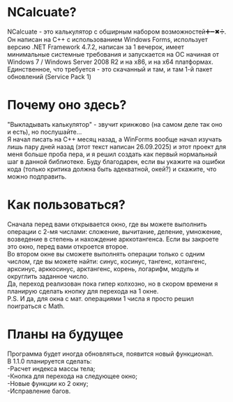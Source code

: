 # NCalcuate?
NCalcuate - это калькулятор с обширным набором возможностей➕➖✖➗.
<br>Он написан на C++ с использованием Windows Forms, использует версию .NET Framework 4.7.2, написан за 1 вечерок, имеет минимальные системные требования и запускается на ОС начиная от Windows 7 / Windows Server 2008 R2 и на x86, и на x64 платформах. Единственное, что требуется - это скачанный и там, и там 1-й пакет обновлений (Service Pack 1)

# Почему оно здесь?
"Выкладывать калькулятор" - звучит кринжово (на самом деле так оно и есть), но послушайте...
<br>Я начал писать на C++ месяц назад, а WinForms вообще начал изучать лишь пару дней назад (этот текст написан 26.09.2025) и этот проект для меня больше проба пера, и я решил создать как первый нормальный шаг в данной библиотеке. Буду благодарен, если вы укажите на ошибки кода (только критика должна быть адекватной, окей?) и скажите, что можно подправить.

# Как пользоваться?
Сначала перед вами открывается окно, где вы можете выполнить операции с 2-мя числами: сложение, вычитание, деление, умножение, возведение в степень и нахождение арккотангенса. Если вы закроете это окно, перед вами откроется второе.
<br>Во втором окне вы сможете выполнять операции только с одним числом, где вы можете найти: синус, косинус, тангенс, котангенс, арксинус, арккосинус, арктангенс, корень, логарифм, модуль и округлить заданное число.
<br>Да, переход реализован пока гипер колхозно, но в скором времени я планирую сделать кнопку для перехода на 1 окне.
<br>P.S. И да, для окна с мат. операциями 1 числа я просто решил поиграться с Math.

# Планы на будущее
Программа будет иногда обновляться, появится новый функционал. 
<br>В 1.1.0 планируется сделать:
<br>-Расчет индекса массы тела;
<br>-Кнопка для перехода на следующее окно;
<br>-Новые функции ко 2 окну;
<br>-Исправление багов.
